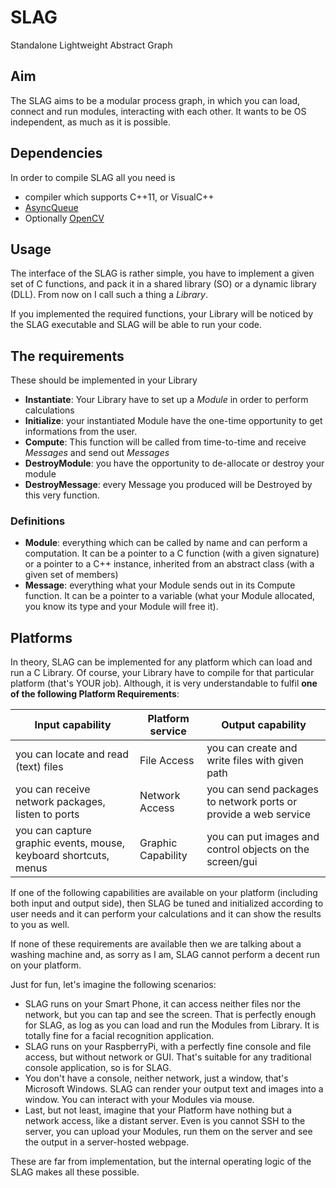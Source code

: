 # SLAG
Standalone Lightweight Abstract Graph

## Aim
The SLAG aims to be a modular process graph, in which you can load, connect and run modules, interacting with each other.
It wants to be OS independent, as much as it is possible.

## Dependencies
In order to compile SLAG all you need is
* compiler which supports C++11, or VisualC++
* [AsyncQueue](https://github.com/gaebor/human_readable/AsyncQueue)
* Optionally [OpenCV](https://opencv.org/)

## Usage
The interface of the SLAG is rather simple, you have to implement a given set of C functions, and pack it in a shared library (SO) or a dynamic library (DLL).
From now on I call such a thing a *Library*.

If you implemented the required functions, your Library will be noticed by the SLAG executable and SLAG will be able to run your code.
## The requirements
These should be implemented in your Library
* **Instantiate**: Your Library have to set up a *Module* in order to perform calculations
* **Initialize**: your instantiated Module have the one-time opportunity to get informations from the user.
* **Compute**: This function will be called from time-to-time and receive *Messages* and send out *Messages*
* **DestroyModule**: you have the opportunity to de-allocate or destroy your module
* **DestroyMessage**: every Message you produced will be Destroyed by this very function.

### Definitions
* **Module**: everything which can be called by name and can perform a computation.
  It can be a pointer to a C function (with a given signature) or a pointer to a C++ instance, inherited from an abstract class (with a given set of members)
* **Message**: everything what your Module sends out in its Compute function.
  It can be a pointer to a variable (what your Module allocated, you know its type and your Module will free it).

## Platforms
In theory, SLAG can be implemented for any platform which can load and run a C Library.
Of course, your Library have to compile for that particular platform (that's YOUR job).
Although, it is very understandable to fulfil __one of the following Platform Requirements__:

Input capability | Platform service | Output capability
---------------- | ---------------- | -----------------
you can locate and read (text) files | File Access | you can create and write files with given path
you can receive network packages, listen to ports | Network Access | you can send packages to network ports or provide a web service
you can capture graphic events, mouse, keyboard shortcuts, menus | Graphic Capability | you can put images and control objects on the screen/gui

If one of the following capabilities are available on your platform (including both input and output side), then SLAG be tuned and initialized
according to user needs and it can perform your calculations and it can show the results to you as well.

If none of these requirements are available then we are talking about a washing machine
and, as sorry as I am, SLAG cannot perform a decent run on your platform.

Just for fun, let's imagine the following scenarios:
* SLAG runs on your Smart Phone, it can access neither files nor the network, but you can tap and see the screen.
  That is perfectly enough for SLAG, as log as you can load and run the Modules from Library.
  It is totally fine for a facial recognition application.
* SLAG runs on your RaspberryPi, with a perfectly fine console and file access, but without network or GUI.
  That's suitable for any traditional console application, so is for SLAG.
* You don't have a console, neither network, just a window, that's Microsoft Windows.
  SLAG can render your output text and images into a window. You can interact with your Modules via mouse.
* Last, but not least, imagine that your Platform have nothing but a network access, like a distant server.
  Even is you cannot SSH to the server, you can upload your Modules, run them on the server and see the output in a server-hosted webpage.

These are far from implementation, but the internal operating logic of the SLAG makes all these possible.
